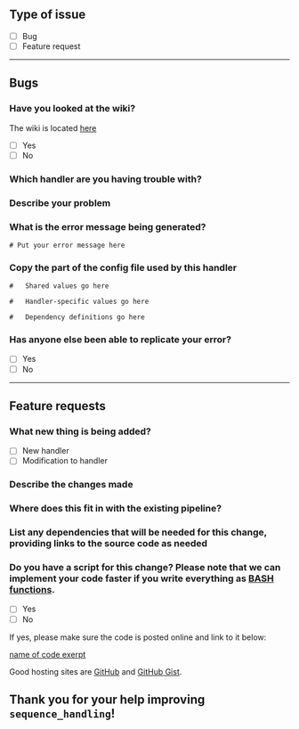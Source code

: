 <!--
This is the template for issues and feature requests in sequence_handling
To use this, please fill out any and all relevant information
    Checkboxes can be filled out with an `x' inside the brackets, for example:
        - [ ] Unchecked checkbox
        - [x] Checked checkbox
If you're filling this out for a bug in the code, please include the following information:
    - The handler that's giving you an issue
    - The error message itself
    - The variables in the config that relate to your handler, as well as any relevant dependency declarations
I may ask for you samples to try it out for myself, we can talk privately about how to share your data securely
If you are filling this out for a feature request, please provide the following information:
    - Links to dependency source code
    - Links to code that perform the task you wish to accomplish with sequence_handling
If you find any part of this template lacking, please fork sequence_handling and edit this template with any changes
This template is located in sequence_handling/.github/ and called ISSUE_TEMPLATE.md
Once your changes are made, please file a pull request so we can roll any improvements into sequence_handling
-->
## Type of issue

- [ ] Bug
- [ ] Feature request

---

## Bugs
### Have you looked at the wiki?

The wiki is located [here](https://github.com/MorrellLAB/sequence_handling/wiki)

- [ ] Yes
- [ ] No

### Which handler are you having trouble with?

### Describe your problem

### What is the error message being generated?

```shell
# Put your error message here

```

### Copy the part of the config file used by this handler

```shell
#   Shared values go here

```

```shell
#   Handler-specific values go here

```

```shell
#   Dependency definitions go here

```

### Has anyone else been able to replicate your error?

- [ ] Yes
- [ ] No

---

## Feature requests
### What new thing is being added?

- [ ] New handler
- [ ] Modification to handler

### Describe the changes made

### Where does this fit in with the existing pipeline?

### List any dependencies that will be needed for this change, providing links to the source code as needed

### Do you have a script for this change? Please note that we can implement your code faster if you write everything as [BASH functions](http://tldp.org/HOWTO/Bash-Prog-Intro-HOWTO-8.html).

- [ ] Yes
- [ ] No

If yes, please make sure the code is posted online and link to it below:

[name of code exerpt](link.to.code.exerpt)

Good hosting sites are [GitHub](https://github.com) and [GitHub Gist](https://gist.github.com).

## Thank you for your help improving `sequence_handling`!

